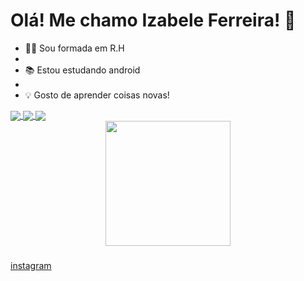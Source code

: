 # Olá! Me chamo Izabele Ferreira! 👋


- 👨‍💻 Sou formada em R.H
- 
- 📚 Estou estudando android
- 
- 💡 Gosto de aprender coisas novas! 


<a href="https://github.com/Iza8BR/github-readme-stats">
  <img align="center" src="https://github-readme-stats.vercel.app/api?username=Iza8BR- criando um APP" />
</a>

<a href="https://github.com/Iza8BR/top-langs">
  <img align="center" src="https://github-readme-stats.vercel.app/api/top-langs/?username=Iza8BR&hide_progress=true&theme=gotham" />
</a>

<a href="https://github.com/Iza8BR/convoychat">
  <img align="center" src="https://github-readme-stats.vercel.app/api/wakatime?username=Iza8BR" />
</a>
<git config --global=izabeles390@gmail.com/>
<div align="left">

<div align="center">
  <img height="200" src="https://i.pinimg.com/originals/70/4e/f2/704ef2f30564853b5c708ad01a2130f9.gif"  />
</div>

###
[instagram](https://www.instagram.com/invites/contact/?i=6p2csz4acfmt&utm_content=mvda65h)
  
  

  
